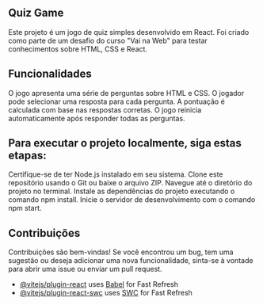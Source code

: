 
## Quiz Game
Este projeto é um jogo de quiz simples desenvolvido em React. Foi criado como parte de um desafio do curso "Vai na Web" para testar conhecimentos sobre HTML, CSS e React.

## Funcionalidades
O jogo apresenta uma série de perguntas sobre HTML e CSS.
O jogador pode selecionar uma resposta para cada pergunta.
A pontuação é calculada com base nas respostas corretas.
O jogo reinicia automaticamente após responder todas as perguntas.


## Para executar o projeto localmente, siga estas etapas:
Certifique-se de ter Node.js instalado em seu sistema.
Clone este repositório usando o Git ou baixe o arquivo ZIP.
Navegue até o diretório do projeto no terminal.
Instale as dependências do projeto executando o comando npm install.
Inicie o servidor de desenvolvimento com o comando npm start.



## Contribuições
Contribuições são bem-vindas! Se você encontrou um bug, tem uma sugestão ou deseja adicionar uma nova funcionalidade, sinta-se à vontade para abrir uma issue ou enviar um pull request.

- [@vitejs/plugin-react](https://github.com/vitejs/vite-plugin-react/blob/main/packages/plugin-react/README.md) uses [Babel](https://babeljs.io/) for Fast Refresh
- [@vitejs/plugin-react-swc](https://github.com/vitejs/vite-plugin-react-swc) uses [SWC](https://swc.rs/) for Fast Refresh
